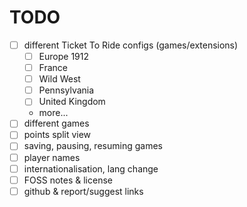 # TODO

- [ ] different Ticket To Ride configs (games/extensions)
  - [ ] Europe 1912
  - [ ] France
  - [ ] Wild West
  - [ ] Pennsylvania
  - [ ] United Kingdom
  - more...
- [ ] different games
- [ ] points split view
- [ ] saving, pausing, resuming games
- [ ] player names
- [ ] internationalisation, lang change
- [ ] FOSS notes & license
- [ ] github & report/suggest links